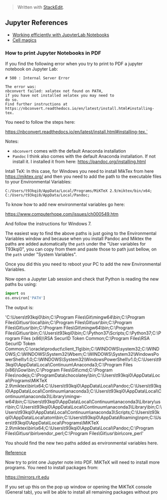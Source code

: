 


> Written with [StackEdit](https://stackedit.io/).
## Jupyter References

- [Working efficiently with JupyterLab Notebooks](https://florianwilhelm.info/2018/11/working_efficiently_with_jupyter_lab/ "Permalink to Working efficiently with JupyterLab Notebooks")
- [Cell magics](https://ipython.readthedocs.io/en/stable/interactive/magics.html)

### How to print Jupyter Notebooks in PDF
If you find the following error when you try to print to PDF a jupyter notebook on Jupyter Lab:

```
# 500 : Internal Server Error

The error was:
nbconvert failed: xelatex not found on PATH, 
if you have not installed xelatex you may need to 
do so. 
Find further instructions at https://nbconvert.readthedocs.io/en/latest/install.html#installing-tex.
```
You need to follow the steps here:

https://nbconvert.readthedocs.io/en/latest/install.html#installing-tex.`

Notes:

- `nbconvert` comes with the default Anaconda installation
- `Pandoc` I think also comes with the default Anaconda installation. If not install it. I installed it from here: https://pandoc.org/installing.html

Intall TeX: In this case, for Windows you need to install MikTex from here https://miktex.org/ and then you need to add the path to the executable files to your Environmental Variables:
```
C:/Users/t93kqi0/AppData/Local/Programs/MiKTeX 2.9/miktex/bin/x64;
C:/Users/t93kqi0/AppData/Local/Pandoc;
```
To know how to add new environmental variables go here:

https://www.computerhope.com/issues/ch000549.htm

And follow the instructions for Windows 7. 

The easiest way to find the above paths is just going to the Environmental Variables window and because when you install Pandoc and Miktex the paths are added automatically the `path`  under the "User variables for T93kqi0", you can copy from them and paste those to path just bellow, on the `path` under "System Variables". 

Once you did this you need to reboot your PC to add the new Environmental Variables. 

Now open a Jupyter Lab session and check that Python is reading the new paths bu using:

```python
import os
os.environ['PATH']
```

The output is:


'C:\\Users\\t93kqi0\\bin;C:\\Program Files\\Git\\mingw64\\bin;C:\\Program Files\\Git\\usr\\local\\bin;C:\\Program Files\\Git\\usr\\bin;C:\\Program Files\\Git\\usr\\bin;C:\\Program Files\\Git\\mingw64\\bin;C:\\Program Files\\Git\\usr\\bin;C:\\Users\\t93kqi0\\bin;C:\\Python37\\Scripts;C:\\Python37;C:\\Program Files (x86)\\RSA SecurID Token Common;C:\\Program Files\\RSA SecurID Token Common;C:\\oracle\\product\\client_11g\\bin;C:\\WINDOWS\\system32;C:\\WINDOWS;C:\\WINDOWS\\System32\\Wbem;C:\\WINDOWS\\System32\\WindowsPowerShell\\v1.0;C:\\WINDOWS\\System32\\WindowsPowerShell\\v1.0;C:\\Users\\t93kqi0\\AppData\\Local\\Continuum\\Anaconda3;C:\\Program Files (x86)\\Gow\\bin;C:\\Program Files\\Git\\cmd;C:\\Program Files\\nodejs;C:\\ProgramData\\chocolatey\\bin;C:\\Users\\t93kqi0\\AppData\\Local\\Programs\\MiKTeX 2.9\\miktex\\bin\\x64;C:\\Users\\t93kqi0\\AppData\\Local\\Pandoc;C:\\Users\\t93kqi0\\AppData\\Local\\Continuum\\anaconda3;C:\\Users\\t93kqi0\\AppData\\Local\\Continuum\\anaconda3\\Library\\mingw-w64\\bin;C:\\Users\\t93kqi0\\AppData\\Local\\Continuum\\anaconda3\\Library\\usr\\bin;C:\\Users\\t93kqi0\\AppData\\Local\\Continuum\\anaconda3\\Library\\bin;C:\\Users\\t93kqi0\\AppData\\Local\\Continuum\\anaconda3\\Scripts;C:\\Users\\t93kqi0\\AppData\\Local\\atom\\bin;C:\\Users\\t93kqi0\\AppData\\Roaming\\npm;C:\\Users\\t93kqi0\\AppData\\Local\\Programs\\MiKTeX 2.9\\miktex\\bin\\x64;C:\\Users\\t93kqi0\\AppData\\Local\\Pandoc;C:\\Program Files\\Git\\usr\\bin\\vendor_perl;C:\\Program Files\\Git\\usr\\bin\\core_perl'


You should find the new two paths added as environmental variables here. 

[Reference](https://stackoverflow.com/questions/36916093/convert-ipynb-to-pdf-in-jupyter)

Now try to print one Jupyter note into PDF. MiKTeX will need to install more programs. You need to install packages from:

https://mirrors.rit.edu

If you set up this on the pop up window or opening the MiKTeX console (General tab), you will be able to install all remaining packages without pro
<!--stackedit_data:
eyJoaXN0b3J5IjpbMTczMTQxMjczMCw4Nzk2Njg5MzksMjA0Mj
E4MTQ0LDYzNjI0MTg0MSwxNTM3ODIxNzk5LC0xOTYzMTEwNSwy
MDMyMTQ5NjI3LC0xNDUyMDgwMDYwXX0=
-->
